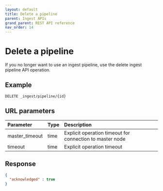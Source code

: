 ```yaml
---
layout: default
title: Delete a pipeline
parent: Ingest APIs
grand_parent: REST API reference
nav_order: 14
---
```


# Delete a pipeline

If you no longer want to use an ingest pipeline, use the delete ingest pipeline API operation.

## Example

```
DELETE _ingest/pipeline/{id}
```


## URL parameters

Parameter | Type | Description
:--- | :--- | :---
master_timeout | time | Explicit operation timeout for connection to master node
timeout | time | Explicit operation timeout

## Response

```json
{
  "acknowledged" : true
}
```